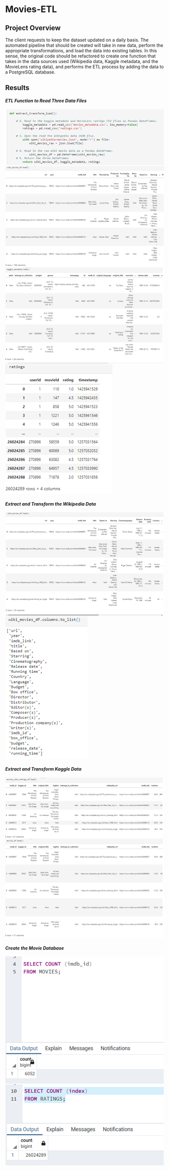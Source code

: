 # Movies-ETL
## Project Overview
The client requests to keep the  dataset updated on a daily basis.
The automated pipeline that should be created will take in new data, perform the appropriate transformations, and load the data into existing tables. 
 In this sense, the original code should be refactored to create one function that takes in the data sources used (Wikipedia data, Kaggle metadata, and the MovieLens rating data), and performs the ETL process by adding the data to a PostgreSQL database.

## Results
#### ***ETL Function to Read Three Data Files***
![D1](https://github.com/Connectime4ever/Movies-ETL/blob/main/D1.png)
![df11](https://github.com/Connectime4ever/Movies-ETL/blob/main/df11.png)
![df12](https://github.com/Connectime4ever/Movies-ETL/blob/main/df12.png)
![df13](https://github.com/Connectime4ever/Movies-ETL/blob/main/df13.png)
#### ***Extract and Transform the Wikipedia Data***
![df21](https://github.com/Connectime4ever/Movies-ETL/blob/main/df21.png)
![df22](https://github.com/Connectime4ever/Movies-ETL/blob/main/df22.png)
#### ***Extract and Transform Kaggle Data***
![df31](https://github.com/Connectime4ever/Movies-ETL/blob/main/df31.png)
![df32](https://github.com/Connectime4ever/Movies-ETL/blob/main/df32.png)
#### ***Create the Movie Database***
![movies_query](https://github.com/Connectime4ever/Movies-ETL/blob/main/Resources/movies_query.png.png)
![ratings_query](https://github.com/Connectime4ever/Movies-ETL/blob/main/Resources/ratings_query.png.png)